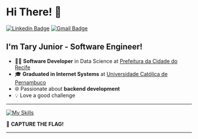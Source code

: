 <!-- <img width=100% src="https://capsule-render.vercel.app/api?type=waving&color=f89820&height=120&section=header"/> -->

<h1>Hi There! 👋</h1>

[![Linkedin Badge](https://img.shields.io/badge/-LinkedIn-f89820?style=flat-square&logo=Linkedin&logoColor=white&link=https://www.linkedin.com/in/tary-nascimento-r-junior/)](https://www.linkedin.com/in/tary-nascimento-r-junior/) 
[![Gmail Badge](https://img.shields.io/badge/-tary.junior47@gmail.com-f89820?style=flat-square&logo=Gmail&logoColor=white&link=mailto:tary.junior47@gmail.com)](mailto:tary.junior47@gmail.com) 


## I'm Tary Junior - Software Engineer!  

- 👨‍💻 **Software Developer** in Data Science at [Prefeitura da Cidade do Recife](https://www2.recife.pe.gov.br/)
- 🎓 **Graduated in Internet Systems** at [Universidade Católica de Pernambuco](https://portal.unicap.br/)
- 🌐 Passionate about **backend development**  
- 💡 Love a good challenge

---


[![My Skills](https://skillicons.dev/icons?i=java,python,spring,flask,maven,hibernate,ubuntu,docker,aws,mysql,postgresql,mongodb)](https://skillicons.dev)

<!--![Anurag's GitHub stats](https://github-readme-stats.vercel.app/api?username=TN-Junior&show_icons=true&bg_color=1e1e1e&title_color=4a90e2&text_color=ffffff&icon_color=4a90e2&border_color=ffffff)
![Top Langs](https://github-readme-stats.vercel.app/api/top-langs/?username=TN-Junior&layout=compact&bg_color=1e1e1e&title_color=4a90e2&text_color=ffffff&border_color=ffffff)-->

🚩 **CAPTURE THE FLAG!**

---

<!-- <img width=100% src="https://capsule-render.vercel.app/api?type=waving&color=f89820&height=120&section=footer"/> -->
